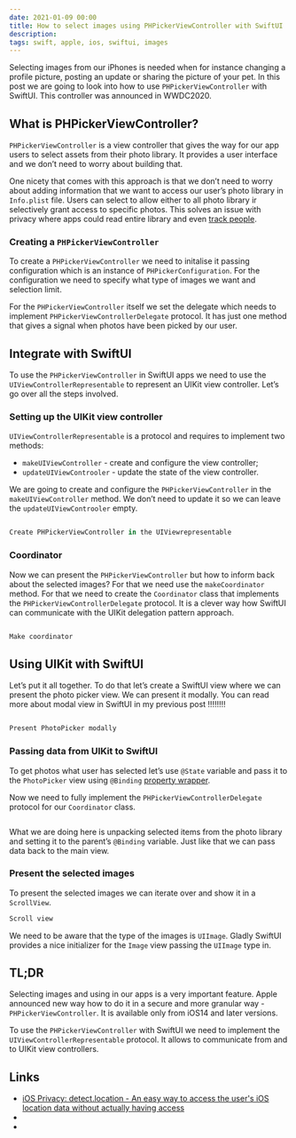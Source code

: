 ```yaml
---
date: 2021-01-09 00:00
title: How to select images using PHPickerViewController with SwiftUI
description: 
tags: swift, apple, ios, swiftui, images
---
```


Selecting images from our iPhones is needed when for instance changing a profile picture, posting an update or sharing the picture of your pet. In this post we are going to look into how to use `PHPickerViewController` with SwiftUI. This controller was announced in WWDC2020.

## What is PHPickerViewController?

`PHPickerViewController` is a view controller that gives the way for our app users to select assets from their photo library. It provides a user interface and we don’t need to worry about building that.

One nicety that comes with this approach is that we don’t need to worry about adding information that we want to access our user’s photo library in `Info.plist` file. Users can select to allow either to all photo library ir selectively grant access to specific photos. This solves an issue with privacy where apps could read entire library and even [track people](https://krausefx.com/blog/ios-privacy-detectlocation-an-easy-way-to-access-the-users-ios-location-data-without-actually-having-access).

### Creating a `PHPickerViewController`

To create a `PHPickerViewController` we need to initalise it passing configuration which is an instance of `PHPickerConfiguration`. For the configuration we need to specify what type of images we want and selection limit.

For the `PHPickerViewController` itself we set the delegate which needs to implement `PHPickerViewControllerDelegate` protocol. It has just one method that gives a signal when photos have been picked by our user.

## Integrate with SwiftUI

To use the `PHPickerViewController` in SwiftUI apps we need to use the `UIViewControllerRepresentable` to represent an UIKit view controller. Let’s go over all the steps involved.

### Setting up the UIKit view controller

`UIViewControllerRepresentable` is a protocol and requires to implement two methods:

* `makeUIViewController` - create and configure the view controller;
* `updateUIViewControoler` - update the state of the view controller.

We are going to create and configure the `PHPickerViewController` in the `makeUIViewController` method. We don’t need to update it so we can leave the `updateUIViewControoler` empty.

```swift

Create PHPickerViewController in the UIViewrepresentable

```

### Coordinator

Now we can present the `PHPickerViewController` but how to inform back about the selected images? For that we need use the `makeCoordinator` method. For that we need to create the `Coordinator` class that implements the `PHPickerViewControllerDelegate` protocol. It is a clever way how SwiftUI can communicate with the UIKit delegation pattern approach.

```swift

Make coordinator

```

## Using UIKit with SwiftUI

Let’s put it all together. To do that let’s create a SwiftUI view where we can present the photo picker view. We can present it modally. You can read more about modal view in SwiftUI in my previous post !!!!!!!!

```swift

Present PhotoPicker modally

```

### Passing data from UIKit to SwiftUI

To get photos what user has selected let’s use `@State` variable and pass it to the `PhotoPicker` view using `@Binding` [property wrapper](https://swiftuipropertywrappers.com/#binding).

Now we need to fully implement the `PHPickerViewControllerDelegate` protocol for our `Coordinator` class. 

```swift

```

What we are doing here is unpacking selected items from the photo library and setting it to the parent’s `@Binding` variable. Just like that we can pass data back to the main view.

### Present the selected images

To present the selected images we can iterate over and show it in a `ScrollView`.

```swift
Scroll view
```

We need to be aware that the type of the images is `UIImage`. Gladly SwiftUI provides a nice initializer for the `Image` view passing the `UIImage` type in.

## TL;DR

Selecting images and using in our apps is a very important feature. Apple announced new way how to do it in a secure and more granular way - `PHPickerViewController`. It is available only from iOS14 and later versions.

To use the `PHPickerViewController` with SwiftUI we need to implement the `UIViewControllerRepresentable` protocol. It allows to communicate from and to UIKit view controllers.

## Links

* [iOS Privacy: detect.location - An easy way to access the user's iOS location data without actually having access](https://krausefx.com/blog/ios-privacy-detectlocation-an-easy-way-to-access-the-users-ios-location-data-without-actually-having-access)
* []()
* []()
